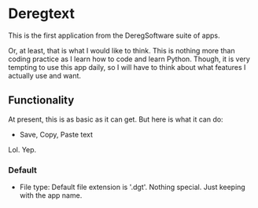 # Deregtext
This is the first application from the DeregSoftware suite of apps.

Or, at least, that is what I would like to think. This is nothing more than coding practice
as I learn how to code and learn Python. Though, it is very tempting to use this app daily, 
so I will have to think about what features I actually use and want.

## Functionality

At present, this is as basic as it can get. But here is what it can do:
- Save, Copy, Paste text

Lol. Yep.

### Default
- File type: Default file extension is '.dgt'. Nothing special. Just keeping with the app name.

